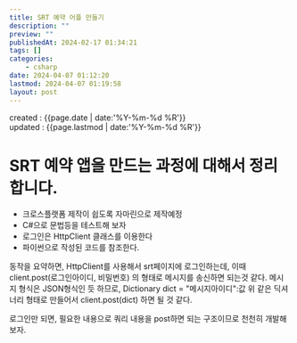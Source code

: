 ```yaml
---
title: SRT 예약 어플 만들기
description: ""
preview: ""
publishedAt: 2024-02-17 01:34:21
tags: []
categories:
    - csharp
date: 2024-04-07 01:12:20
lastmod: 2024-04-07 01:19:58
layout: post
---
```


created : {{page.date | date:'%Y-%m-%d %R'}}  
updated : {{page.lastmod | date:'%Y-%m-%d %R'}}

# SRT 예약 앱을 만드는 과정에 대해서 정리합니다.
- 크로스플랫폼 제작이 쉽도록 자마린으로 제작예정
- C#으로 문법등을 테스트해 보자
- 로그인은 HttpClient 클래스를 이용한다
- 파이썬으로 작성된 코드를 참조한다.

동작을 요약하면,
HttpClient를 사용해서 srt페이지에 로그인하는데, 이때 
client.post(로그인아이디, 비밀번호) 의 형태로 메시지를 송신하면 되는것 같다.
메시지 형식은 JSON형식인 듯 하므로, 
Dictionary dict = "메시지아이디":값
위 같은 딕셔너리 형태로 만들어서 client.post(dict) 하면 될 것 같다.

로그인만 되면, 필요한 내용으로 쿼리 내용을 post하면 되는 구조이므로
천천히 개발해 보자.




